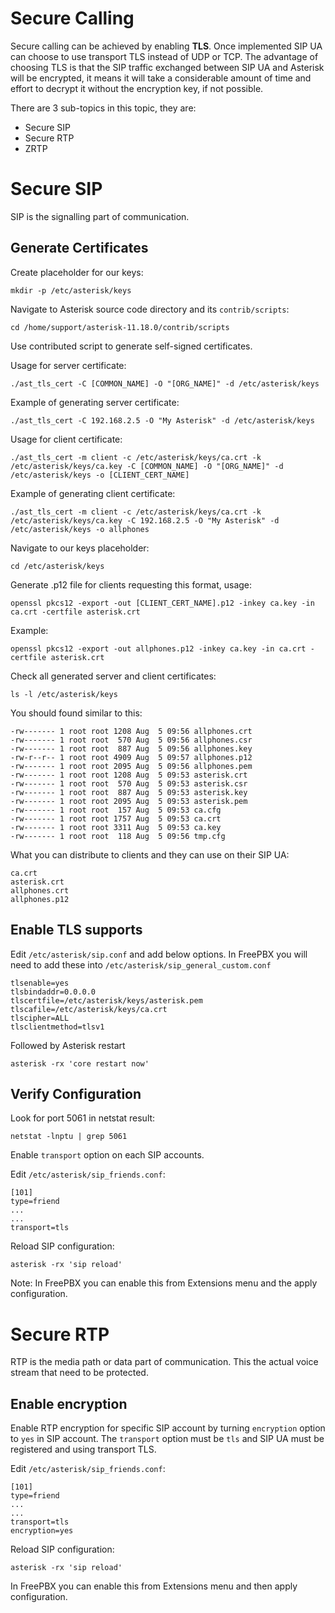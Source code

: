 Secure Calling
==============

Secure calling can be achieved by enabling **TLS**. Once implemented SIP UA can choose to use transport TLS instead of UDP or TCP. The advantage of choosing TLS is that the SIP traffic exchanged between SIP UA and Asterisk will be encrypted, it means it will take a considerable amount of time and effort to decrypt it without the encryption key, if not possible.

There are 3 sub-topics in this topic, they are:

- Secure SIP
- Secure RTP
- ZRTP

# Secure SIP

SIP is the signalling part of communication.

## Generate Certificates

Create placeholder for our keys:

```
mkdir -p /etc/asterisk/keys
```

Navigate to Asterisk source code directory and its `contrib/scripts`:

```
cd /home/support/asterisk-11.18.0/contrib/scripts
```

Use contributed script to generate self-signed certificates.

Usage for server certificate:

```
./ast_tls_cert -C [COMMON_NAME] -O "[ORG_NAME]" -d /etc/asterisk/keys
```

Example of generating server certificate:

```
./ast_tls_cert -C 192.168.2.5 -O "My Asterisk" -d /etc/asterisk/keys
```

Usage for client certificate:

```
./ast_tls_cert -m client -c /etc/asterisk/keys/ca.crt -k /etc/asterisk/keys/ca.key -C [COMMON_NAME] -O "[ORG_NAME]" -d /etc/asterisk/keys -o [CLIENT_CERT_NAME]
```

Example of generating client certificate:

```
./ast_tls_cert -m client -c /etc/asterisk/keys/ca.crt -k /etc/asterisk/keys/ca.key -C 192.168.2.5 -O "My Asterisk" -d /etc/asterisk/keys -o allphones
```

Navigate to our keys placeholder:

```
cd /etc/asterisk/keys
```

Generate .p12 file for clients requesting this format, usage:

```
openssl pkcs12 -export -out [CLIENT_CERT_NAME].p12 -inkey ca.key -in ca.crt -certfile asterisk.crt
```

Example:

```
openssl pkcs12 -export -out allphones.p12 -inkey ca.key -in ca.crt -certfile asterisk.crt
```

Check all generated server and client certificates:

```
ls -l /etc/asterisk/keys
```

You should found similar to this:

```
-rw------- 1 root root 1208 Aug  5 09:56 allphones.crt
-rw------- 1 root root  570 Aug  5 09:56 allphones.csr
-rw------- 1 root root  887 Aug  5 09:56 allphones.key
-rw-r--r-- 1 root root 4909 Aug  5 09:57 allphones.p12
-rw------- 1 root root 2095 Aug  5 09:56 allphones.pem
-rw------- 1 root root 1208 Aug  5 09:53 asterisk.crt
-rw------- 1 root root  570 Aug  5 09:53 asterisk.csr
-rw------- 1 root root  887 Aug  5 09:53 asterisk.key
-rw------- 1 root root 2095 Aug  5 09:53 asterisk.pem
-rw------- 1 root root  157 Aug  5 09:53 ca.cfg
-rw------- 1 root root 1757 Aug  5 09:53 ca.crt
-rw------- 1 root root 3311 Aug  5 09:53 ca.key
-rw------- 1 root root  118 Aug  5 09:56 tmp.cfg
```

What you can distribute to clients and they can use on their SIP UA:

```
ca.crt
asterisk.crt
allphones.crt
allphones.p12
```

## Enable TLS supports

Edit `/etc/asterisk/sip.conf` and add below options. In FreePBX you will need to add these into `/etc/asterisk/sip_general_custom.conf`

```
tlsenable=yes
tlsbindaddr=0.0.0.0
tlscertfile=/etc/asterisk/keys/asterisk.pem
tlscafile=/etc/asterisk/keys/ca.crt
tlscipher=ALL
tlsclientmethod=tlsv1
```

Followed by Asterisk restart

```
asterisk -rx 'core restart now'
```

## Verify Configuration

Look for port 5061 in netstat result:

```
netstat -lnptu | grep 5061
```

Enable `transport` option on each SIP accounts.

Edit `/etc/asterisk/sip_friends.conf`:

```
[101]
type=friend
...
...
transport=tls
```

Reload SIP configuration:

```
asterisk -rx 'sip reload'
```

Note: In FreePBX you can enable this from Extensions menu and the apply configuration.

# Secure RTP

RTP is the media path or data part of communication. This the actual voice stream that need to be protected.

## Enable encryption

Enable RTP encryption for specific SIP account by turning `encryption` option to `yes` in SIP account. The `transport` option must be `tls` and SIP UA must be registered and using transport TLS.

Edit `/etc/asterisk/sip_friends.conf`:

```
[101]
type=friend
...
...
transport=tls
encryption=yes
```

Reload SIP configuration:

```
asterisk -rx 'sip reload'
```

In FreePBX you can enable this from Extensions menu and then apply configuration.
